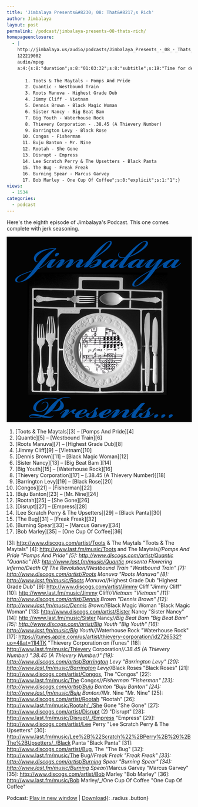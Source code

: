 ```yaml
---
title: 'Jimbalaya Presents&#8230; 08: That&#8217;s Rich'
author: Jimbalaya
layout: post
permalink: /podcast/jimbalaya-presents-08-thats-rich/
homepageenclosure:
  - |
    http://jimbalaya.us/audio/podcasts/Jimbalaya_Presents_-_08_-_Thats_Rich.mp3
    122219082
    audio/mpeg
    a:4:{s:8:"duration";s:8:"01:03:32";s:8:"subtitle";s:19:"Time for dessert...";s:7:"summary";s:711:"Here's the eighth episode of Jimbalaya's Podcast. This one comes complete with jerk seasoning.

       1. Toots & The Maytals - Pomps And Pride
       2. Quantic - Westbound Train
       3. Roots Manuva - Highest Grade Dub
       4. Jimmy Cliff - Vietnam
       5. Dennis Brown - Black Magic Woman
       6. Sister Nancy - Big Beat Bam
       7. Big Youth - Waterhouse Rock
       8. Thievery Corporation - .38.45 (A Thievery Number)
       9. Barrington Levy - Black Rose
      10. Congos - Fisherman
      11. Buju Banton - Mr. Nine
      12. Rootah - She Gone
      13. Disrupt - Empress
      14. Lee Scratch Perry & The Upsetters - Black Panta
      15. The Bug - Freak Freak
      16. Burning Spear - Marcus Garvey
      17. Bob Marley - One Cup Of Coffee";s:8:"explicit";s:1:"1";}
views:
  - 1534
categories:
  - podcast
---
```


Here's the eighth episode of Jimbalaya's Podcast. This one comes complete with jerk seasoning.

![Jimbalaya Presents...](/assets/images/podcast.png)

1.  [Toots & The Maytals][3] – [Pomps And Pride][4]
2.  [Quantic][5] – [Westbound Train][6]
3.  [Roots Manuva][7] – [Highest Grade Dub][8]
4.  [Jimmy Cliff][9] – [Vietnam][10]
5.  [Dennis Brown][11] – [Black Magic Woman][12]
6.  [Sister Nancy][13] – [Big Beat Bam ][14]
7.  [Big Youth][15] – [Waterhouse Rock][16]
8.  [Thievery Corporation][17] – [.38.45 (A Thievery Number)][18]
9.  [Barrington Levy][19] – [Black Rose][20]
10. [Congos][21] – [Fisherman][22]
11. [Buju Banton][23] – [Mr. Nine][24]
12. [Rootah][25] – [She Gone][26]
13. [Disrupt][27] – [Empress][28]
14. [Lee Scratch Perry & The Upsetters][29] – [Black Panta][30]
15. [The Bug][31] – [Freak Freak][32]
16. [Burning Spear][33] – [Marcus Garvey][34]
17. [Bob Marley][35] – [One Cup Of Coffee][36]

 [3]: http://www.discogs.com/artist/Toots & The Maytals "Toots & The Maytals"
 [4]: http://www.last.fm/music/Toots and The Maytals/_/Pomps And Pride "Pomps And Pride"
 [5]: http://www.discogs.com/artist/Quantic "Quantic"
 [6]: http://www.last.fm/music/Quantic presenta Flowering Inferno/Death Of The Revolution/Westbound Train "Westbound Train"
 [7]: http://www.discogs.com/artist/Roots Manuva "Roots Manuva"
 [8]: http://www.last.fm/music/Roots Manuva/_/Highest Grade Dub "Highest Grade Dub"
 [9]: http://www.discogs.com/artist/Jimmy Cliff "Jimmy Cliff"
 [10]: http://www.last.fm/music/Jimmy Cliff/_/Vietnam "Vietnam"
 [11]: http://www.discogs.com/artist/Dennis Brown "Dennis Brown"
 [12]: http://www.last.fm/music/Dennis Brown/_/Black Magic Woman "Black Magic Woman"
 [13]: http://www.discogs.com/artist/Sister Nancy "Sister Nancy"
 [14]: http://www.last.fm/music/Sister Nancy/_/Big Beat Bam "Big Beat Bam"
 [15]: http://www.discogs.com/artist/Big Youth "Big Youth"
 [16]: http://www.last.fm/music/Big Youth/_/Waterhouse Rock "Waterhouse Rock"
 [17]: https://itunes.apple.com/us/artist/thievery-corporation/id2726532?uo=4&at=11l4TK "Thievery Corporation on iTunes"
 [18]: http://www.last.fm/music/Thievery Corporation/_/.38.45 (A Thievery Number) ".38.45 (A Thievery Number)"
 [19]: http://www.discogs.com/artist/Barrington Levy "Barrington Levy"
 [20]: http://www.last.fm/music/Barrington Levy/_/Black Roses "Black Roses"
 [21]: http://www.discogs.com/artist/Congos, The "Congos"
 [22]: http://www.last.fm/music/The Congos/_/Fisherman "Fisherman"
 [23]: http://www.discogs.com/artist/Buju Banton "Buju Banton"
 [24]: http://www.last.fm/music/Buju Banton/_/Mr. Nine "Mr. Nine"
 [25]: http://www.discogs.com/artist/Rootah "Rootah"
 [26]: http://www.last.fm/music/Rootah/_/She Gone "She Gone"
 [27]: http://www.discogs.com/artist/Disrupt (2) "Disrupt"
 [28]: http://www.last.fm/music/Disrupt/_/Empress "Empress"
 [29]: http://www.discogs.com/artist/Lee Perry "Lee Scratch Perry & The Upsetters"
 [30]: http://www.last.fm/music/Lee%2B%22Scratch%22%2BPerry%2B%26%2BThe%2BUpsetters/_/Black Panta "Black Panta"
 [31]: http://www.discogs.com/artist/Bug, The "The Bug"
 [32]: http://www.last.fm/music/The Bug/_/Freak Freak "Freak Freak"
 [33]: http://www.discogs.com/artist/Burning Spear "Burning Spear"
 [34]: http://www.last.fm/music/Burning Spear/_/Marcus Garvey "Marcus Garvey"
 [35]: http://www.discogs.com/artist/Bob Marley "Bob Marley"
 [36]: http://www.last.fm/music/Bob Marley/_/One Cup Of Coffee "One Cup Of Coffee"

Podcast: [Play in new window][37] | [Download][38]{: .radius .button}

 [37]: http://media.blubrry.com/jimbalaya/p/jimbalaya.us/audio/podcasts/Jimbalaya_Presents_-_08_-_Thats_Rich.mp3 "Play in new window"
 [38]: /audio/podcasts/Jimbalaya_Presents_-_08_-_Thats_Rich.mp3 "Download"
